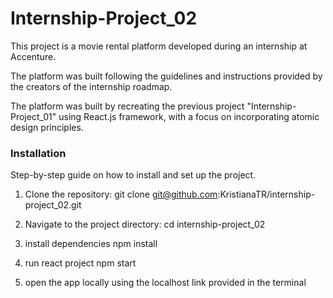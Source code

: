 # Internship-Project_02
This project is a movie rental platform developed during an internship at Accenture. 

The platform was built following the guidelines and instructions provided by the creators of the internship roadmap.

The platform was built by recreating the previous project "Internship-Project_01" using React.js framework,  with a focus on incorporating atomic design principles.  

### Installation

Step-by-step guide on how to install and set up the project.

1. Clone the repository:
git clone git@github.com:KristianaTR/internship-project_02.git

2. Navigate to the project directory:
cd internship-project_02

3. install dependencies
npm install

4. run react project
npm start

5. open the app locally using the localhost link provided in the terminal
